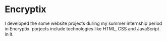 # Encryptix
I developed the some website projects during my summer internship period in Encryptix. porjects include technologies like HTML, CSS and  JavaScript in it.
